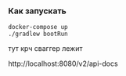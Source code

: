### Как запускать 
```
docker-compose up
./gradlew bootRun
```
тут крч сваггер лежит 

http://localhost:8080/v2/api-docs